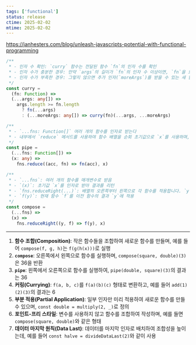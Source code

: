 ```yaml
---
tags: ['functional']
status: release
ctime: 2025-02-02
mtime: 2025-02-02
---
```


https://janhesters.com/blog/unleash-javascripts-potential-with-functional-programming

```ts
/**
 * - 인자 수 확인: `curry` 함수는 전달된 함수 `fn`의 인자 수를 확인
 * - 인자 수가 충분한 경우: 만약 `args`의 길이가 `fn`의 인자 수 이상이면, `fn`을 호출하고 결과를 반환
 * - 인자 수가 부족한 경우: 그렇지 않으면 추가 인자(`moreArgs`)를 받을 수 있는 새 함수를 반환. 이 함수는 기존 인자(`args`)와 새로운 인자(`moreArgs`)를 합쳐 다시 `curry(fn)`을 호출하여 최종적으로 인자가 충분할 때까지 이 과정을 반복
 */
const curry =
  (fn: Function) =>
  (...args: any[]) =>
    args.length >= fn.length
      ? fn(...args)
      : (...moreArgs: any[]) => curry(fn)(...args, ...moreArgs)

/**
 * - `...fns: Function[]` 여러 개의 함수를 인자로 받는다
 * - 내부에서 `reduce` 메서드를 사용하여 함수 배열을 순회 초기값으로 `x`를 사용하며, 각 함수 `fn`을 차례로 호출하여 결과를 다음 함수로 전달
 */
const pipe =
  (...fns: Function[]) =>
  (x: any) =>
    fns.reduce((acc, fn) => fn(acc), x)

/**
 * - `...fns`: 여러 개의 함수를 매개변수로 받음
 * - `(x)`: 초기값 `x`를 인자로 받아 결과를 리턴
 * - `fns.reduceRight(...)`: 배열의 오른쪽부터 왼쪽으로 각 함수를 적용합니다. `y`는 이전 함수의 결과이며, `f`는 현재 함수
 * - `f(y)`: 현재 함수 `f`를 이전 함수의 결과 `y`에 적용
 */
const compose =
  (...fns) =>
  (x) =>
    fns.reduceRight((y, f) => f(y), x)
```

---

1. **함수 조합(Composition)**: 작은 함수들을 조합하여 새로운 함수를 만들며, 예를 들어 `compose(f, g, h)`는 `f(g(h(x)))`로 실행
2. **`compose`**: 오른쪽에서 왼쪽으로 함수를 실행하며, `compose(square, double)(3)`은 36을 반환
3. **`pipe`**: 왼쪽에서 오른쪽으로 함수를 실행하여, `pipe(double, square)(3)`의 결과는 36
4. **커링(Currying)**: `f(a, b, c)`를 `f(a)(b)(c)` 형태로 변환하고, 예를 들어 `add(1)(2)(3)`의 결과는 6
5. **부분 적용(Partial Application)**: 일부 인자만 미리 적용하여 새로운 함수를 만들 수 있으며, `const double = multiply(2, _)`로 정의
6. **포인트-프리 스타일**: 변수를 사용하지 않고 함수를 조합하여 작성하며, 예를 들면 `compose(square, double)`와 같은 형태
7. **데이터 마지막 원칙(Data Last)**: 데이터를 마지막 인자로 배치하여 조합성을 높이는데, 예를 들어 `const halve = divideDataLast(2)`와 같이 사용
